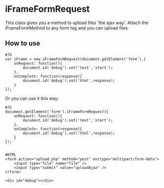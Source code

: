 iFrameFormRequest
===========

This class gives you a method to upload files 'the ajax way'. Attach the iFrameFormMethod to any form tag and you can upload files

How to use
----------

	#JS
	var iFrame = new iFrameFormRequest(document.getElement('form'),{
		onRequest: function(){
			document.id('debug').set('text','start');
		},
		onComplete: function(response){
			document.id('debug').set('html',response);
		}
	});
	
Or you can use it this way:

	#JS
	document.getElement('form').iFrameFormRequest({
		onRequest: function(){
			document.id('debug').set('text','start');
		},
		onComplete: function(response){
			document.id('debug').set('html',response);
		}
	});
	
	
	#HTML
	<form action="upload.php" method="post" enctype="multipart/form-data">	
		<input type="file" name="file" />	
		<input type="submit" value="uploadAjax" />	
	</form>
	
	<div id="debug"></div>
	
